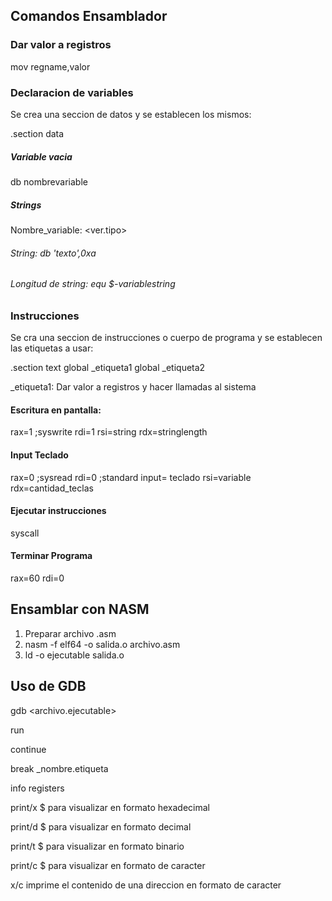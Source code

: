 ## Comandos Ensamblador

### Dar valor a registros
mov regname,valor

### Declaracion de variables
Se crea una seccion de datos y se establecen los mismos:

.section data
##### Variable vacia
db nombrevariable

##### Strings
Nombre_variable: <ver.tipo>
###### String: db 'texto',0xa
###### Longitud de string: equ $-variablestring
  
  
  
  
  
### Instrucciones
Se cra una seccion de instrucciones o cuerpo de programa y se establecen las etiquetas a usar:

.section text
  global _etiqueta1
  global _etiqueta2
  
_etiqueta1:
Dar valor a registros y hacer llamadas al sistema

#### Escritura en pantalla:
rax=1 ;syswrite
rdi=1
rsi=string
rdx=stringlength

#### Input Teclado
rax=0 ;sysread
rdi=0 ;standard input= teclado
rsi=variable
rdx=cantidad_teclas

#### Ejecutar instrucciones
syscall

#### Terminar Programa
rax=60
rdi=0

## Ensamblar con NASM
1. Preparar archivo .asm
2. nasm -f elf64 -o salida.o archivo.asm
3. ld -o ejecutable salida.o






## Uso de GDB

gdb <archivo.ejecutable>

run

continue

break _nombre.etiqueta

info registers

print/x $<registro> para visualizar en formato hexadecimal 
  
print/d $<registro> para visualizar en formato decimal 
  
print/t $<registro> para visualizar en formato binario 
  
print/c $<registro> para visualizar en formato de caracter 

x/c <direccion de memoria> imprime el contenido de una direccion en formato de caracter
  


